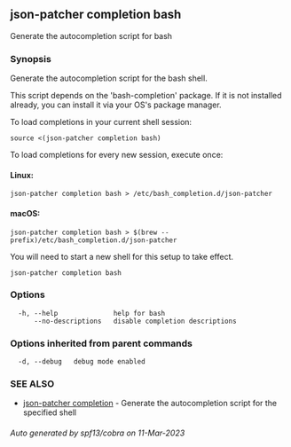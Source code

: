 ## json-patcher completion bash

Generate the autocompletion script for bash

### Synopsis

Generate the autocompletion script for the bash shell.

This script depends on the 'bash-completion' package.
If it is not installed already, you can install it via your OS's package manager.

To load completions in your current shell session:

	source <(json-patcher completion bash)

To load completions for every new session, execute once:

#### Linux:

	json-patcher completion bash > /etc/bash_completion.d/json-patcher

#### macOS:

	json-patcher completion bash > $(brew --prefix)/etc/bash_completion.d/json-patcher

You will need to start a new shell for this setup to take effect.


```
json-patcher completion bash
```

### Options

```
  -h, --help              help for bash
      --no-descriptions   disable completion descriptions
```

### Options inherited from parent commands

```
  -d, --debug   debug mode enabled
```

### SEE ALSO

* [json-patcher completion](json-patcher_completion.md)	 - Generate the autocompletion script for the specified shell

###### Auto generated by spf13/cobra on 11-Mar-2023
